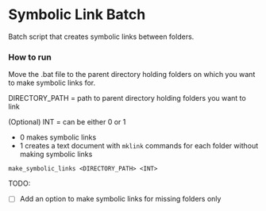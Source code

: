 # Symbolic Link Batch

Batch script that creates symbolic links between folders.

### How to run

Move the .bat file to the parent directory holding folders on which you want to make symbolic links for.

DIRECTORY_PATH = path to parent directory holding folders you want to link

(Optional) INT = can be either 0 or 1
- 0 makes symbolic links
- 1 creates a text document with `mklink` commands for each folder without making symbolic links
    
`make_symbolic_links <DIRECTORY_PATH> <INT>`

TODO:
- [ ] Add an option to make symbolic links for missing folders only
